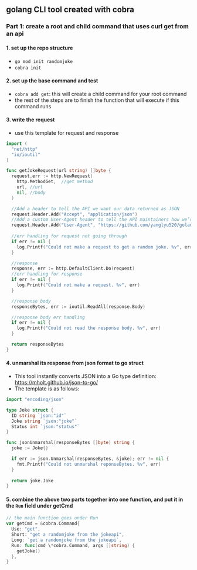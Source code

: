 ## golang CLI tool created with cobra

### Part 1: create a root and child command that uses curl get from an api

#### 1. set up the repo structure
- `go mod init randomjoke`
- `cobra init`

#### 2. set up the base command and test
- `cobra add get`: this will create a child command for your root command
- the rest of the steps are to finish the function that will execute if this command runs

#### 3. write the request 
- use this template for request and response

```go
import (
  "net/http"
  "io/ioutil"
)

func getJokeRequest(url string) []byte {
  request,err := http.NewRequest(
    http.MethodGet,  //get method
    url, //url
    nil, //body
  )

  //Add a header to tell the API we want our data returned as JSON
  request.Header.Add("Accept", "application/json")
  //Add a custom User-Agent header to tell the API maintainers how we’re using their API
  request.Header.Add("User-Agent", "https://github.com/yanglyu520/golang-projects")
  
  //err handling for request not going through
  if err != nil {
    log.Printf("Could not make a request to get a random joke. %v", err)
  }

  //response
  response, err := http.DefaultClient.Do(request)
  //err handling for response
  if err != nil {
    log.Printf("Could not make a request. %v", err)
  }

  //response body
  responseBytes, err := ioutil.ReadAll(response.Body)

  //response body err handling
  if err != nil {
    log.Printf("Could not read the response body. %v", err)
  }

  return responseBytes
}
```

#### 4. unmarshal its response from json format to go struct
- This tool instantly converts JSON into a Go type definition: https://mholt.github.io/json-to-go/
- The template is as follows:

```go
import "encoding/json"

type Joke struct {
  ID string `json:"id"`
  Joke string `json:"joke"`
  Status int `json:"status"`
}

func jsonUnmarshal(responseBytes []byte) string {
  joke := Joke{}

  if err := json.Unmarshal(responseBytes, &joke); err != nil {
    fmt.Printf("Could not unmarshal reponseBytes. %v", err)
  }
  
  return joke.Joke
}

```


#### 5. combine the above two parts together into one function, and put it in the `Run` field under getCmd

```go
// the main function goes under Run
var getCmd = &cobra.Command{
  Use: "get",
  Short: "get a randomjoke from the jokeapi",
  Long: `get a randomjoke from the jokeapi`,
  Run: func(cmd \*cobra.Command, args []string) {
    getJoke()
  },
}
```


